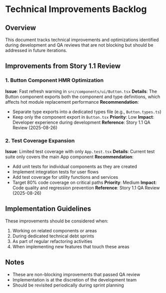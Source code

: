 # Technical Improvements Backlog

## Overview
This document tracks technical improvements and optimizations identified during development and QA reviews that are not blocking but should be addressed in future iterations.

## Improvements from Story 1.1 Review

### 1. Button Component HMR Optimization
**Issue**: Fast refresh warning in `src/components/ui/Button.tsx`
**Details**: The Button component exports both the component and type definitions, which affects hot module replacement performance
**Recommendation**: 
- Separate type exports into a dedicated types file (e.g., `Button.types.ts`)
- Keep only the component export in `Button.tsx`
**Priority**: Low
**Impact**: Developer experience during development
**Reference**: Story 1.1 QA Review (2025-08-26)

### 2. Test Coverage Expansion
**Issue**: Limited test coverage with only `App.test.tsx`
**Details**: Current test suite only covers the main App component
**Recommendation**:
- Add unit tests for individual components as they are created
- Implement integration tests for user flows
- Add test coverage for utility functions and services
- Target 80% code coverage on critical paths
**Priority**: Medium
**Impact**: Code quality and regression prevention
**Reference**: Story 1.1 QA Review (2025-08-26)

## Implementation Guidelines

These improvements should be considered when:
1. Working on related components or areas
2. During dedicated technical debt sprints
3. As part of regular refactoring activities
4. When implementing new features that touch these areas

## Notes
- These are non-blocking improvements that passed QA review
- Implementation is at the discretion of the development team
- Should be revisited periodically during sprint planning
